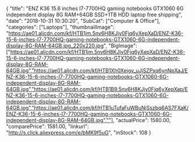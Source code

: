 {
	"title": "ENZ K36 15.6 inches I7-7700HQ gaming notebooks GTX1060 6G independent display 8G RAM+64GB SSD+1TB HDD laptop free shipping",
	"date": "2018-10-31 10:30:20",
	"SubCat": ["Computer & Office"],
	"categories": ["Laptops"],
	"thumbnailImage": "https://ae01.alicdn.com/kf/HTB1jm.5nv6H8KJjy0Fjq6yXepXaD/ENZ-K36-15-6-inches-I7-7700HQ-gaming-notebooks-GTX1060-6G-independent-display-8G-RAM-64GB.jpg_220x220.jpg",
	"BigImage": ["https://ae01.alicdn.com/kf/HTB1jm.5nv6H8KJjy0Fjq6yXepXaD/ENZ-K36-15-6-inches-I7-7700HQ-gaming-notebooks-GTX1060-6G-independent-display-8G-RAM-64GB.jpg","https://ae01.alicdn.com/kf/HTB1Xh0Xejgy_uJjSZPxq6ynNpXaJ/ENZ-K36-15-6-inches-I7-7700HQ-gaming-notebooks-GTX1060-6G-independent-display-8G-RAM-64GB.jpg","https://ae01.alicdn.com/kf/HTB1B9.5nv6H8KJjy0Fjq6yXepXap/ENZ-K36-15-6-inches-I7-7700HQ-gaming-notebooks-GTX1060-6G-independent-display-8G-RAM-64GB.jpg","https://ae01.alicdn.com/kf/HTB1uTufaFuWBuNjSszbq6AS7FXaK/ENZ-K36-15-6-inches-I7-7700HQ-gaming-notebooks-GTX1060-6G-independent-display-8G-RAM-64GB.jpg",""],
	"actualPrice": 1580.00,
	"comparePrice": 1581.00,
	"linkurl": "http://s.click.aliexpress.com/e/bMK9f5uG",
	"inStock": 108
}
